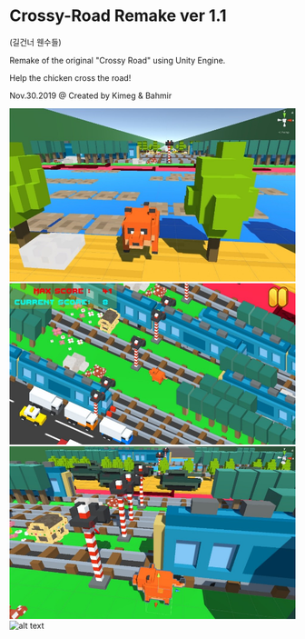 # Crossy-Road Remake ver 1.1
(길건너 웬수들)

Remake of the original "Crossy Road" using Unity Engine.

Help the chicken cross the road!

Nov.30.2019 @ Created by Kimeg & Bahmir

![alt text](https://github.com/Kimeg/Crossy-Road/blob/master/Crossy-Road/1.jpg?raw=true)
![alt text](https://github.com/Kimeg/Crossy-Road/blob/master/Crossy-Road/2.jpg?raw=true)
![alt text](https://github.com/Kimeg/Crossy-Road/blob/master/Crossy-Road/3.jpg?raw=true)
![alt text](https://github.com/Kimeg/Crossy-Road/blob/master/Crossy-Road/4.jpg?raw=true)
